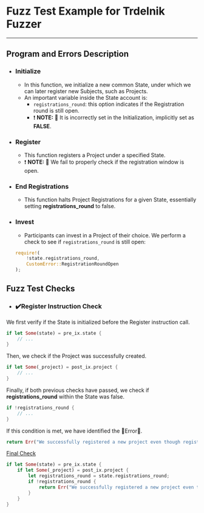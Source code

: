 # Fuzz Test Example for Trdelnik Fuzzer

---

## Program and Errors Description

- ### Initialize
    - In this function, we initialize a new common State, under which we can later register new Subjects, such as Projects.
    - An important variable inside the State account is:
        - `registrations_round`: this option indicates if the Registration round is still open.
        - ❗ **NOTE:** 🐛 It is incorrectly set in the Initialization, implicitly set as **FALSE**.

- ### Register
    - This function registers a Project under a specified State.
    - ❗ **NOTE:** 🐛 We fail to properly check if the registration window is open.

- ### End Registrations
    - This function halts Project Registrations for a given State, essentially setting **registrations_round** to false.

- ### Invest
    - Participants can invest in a Project of their choice. We perform a check to see if `registrations_round` is still open:
    ```rust
    require!(
        !state.registrations_round,
        CustomError::RegistrationRoundOpen
    );
    ```

## Fuzz Test Checks
- ### ✔️Register Instruction Check
We first verify if the State is initialized before the Register instruction call.
```rust
if let Some(state) = pre_ix.state {
    // ...
}
```
Then, we check if the Project was successfully created.
```rust
if let Some(_project) = post_ix.project {
    // ...
}
```
Finally, if both previous checks have passed, we check if **registrations_round** within the State was false.
```rust
if !registrations_round {
    // ...
}
```
If this condition is met, we have identified the 🚨Error🚨.
```rust
return Err("We successfully registered a new project even though registrations are not open");
```

<u> Final Check </u>
```rust
if let Some(state) = pre_ix.state {
    if let Some(_project) = post_ix.project {
        let registrations_round = state.registrations_round;
        if !registrations_round {
            return Err("We successfully registered a new project even though registrations are not open");
        }
    }
}
```
